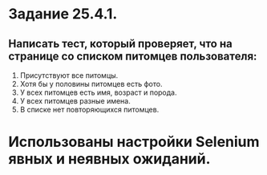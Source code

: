 # Задание 25.4.1.
## Написать тест, который проверяет, что на странице со списком питомцев пользователя:
1. Присутствуют все питомцы.
2. Хотя бы у половины питомцев есть фото.
3. У всех питомцев есть имя, возраст и порода.
4. У всех питомцев разные имена.
5. В списке нет повторяющихся питомцев.

# Использованы настройки Selenium явных и неявных ожиданий.
